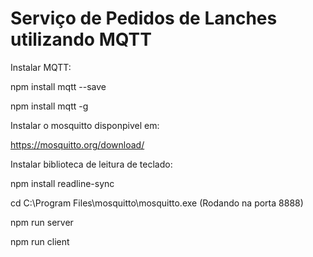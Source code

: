 # Serviço de Pedidos de Lanches utilizando MQTT

Instalar MQTT:

npm install mqtt --save

npm install mqtt -g

Instalar o mosquitto disponpivel em:

https://mosquitto.org/download/

Instalar biblioteca de leitura de teclado:

npm install readline-sync

cd C:\Program Files\mosquitto\mosquitto.exe (Rodando na porta 8888)

npm run server

npm run client
